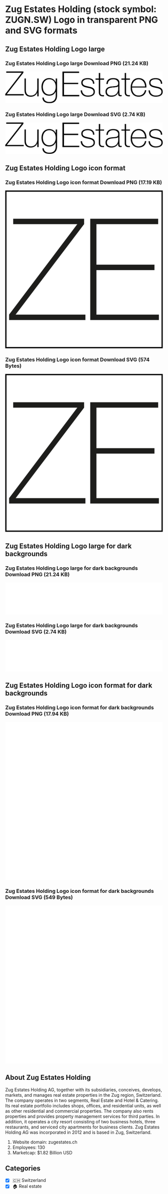 # Zug Estates Holding (stock symbol: ZUGN.SW) Logo in transparent PNG and SVG formats

## Zug Estates Holding Logo large

### Zug Estates Holding Logo large Download PNG (21.24 KB)

![Zug Estates Holding Logo large Download PNG (21.24 KB)](/img/orig/ZUGN.SW_BIG-13cb8c08.png)

### Zug Estates Holding Logo large Download SVG (2.74 KB)

![Zug Estates Holding Logo large Download SVG (2.74 KB)](/img/orig/ZUGN.SW_BIG-707947b7.svg)

## Zug Estates Holding Logo icon format

### Zug Estates Holding Logo icon format Download PNG (17.19 KB)

![Zug Estates Holding Logo icon format Download PNG (17.19 KB)](/img/orig/ZUGN.SW-0dcf42cf.png)

### Zug Estates Holding Logo icon format Download SVG (574 Bytes)

![Zug Estates Holding Logo icon format Download SVG (574 Bytes)](/img/orig/ZUGN.SW-bbe9e528.svg)

## Zug Estates Holding Logo large for dark backgrounds

### Zug Estates Holding Logo large for dark backgrounds Download PNG (21.24 KB)

![Zug Estates Holding Logo large for dark backgrounds Download PNG (21.24 KB)](/img/orig/ZUGN.SW_BIG.D-8fece79b.png)

### Zug Estates Holding Logo large for dark backgrounds Download SVG (2.74 KB)

![Zug Estates Holding Logo large for dark backgrounds Download SVG (2.74 KB)](/img/orig/ZUGN.SW_BIG.D-504a57f7.svg)

## Zug Estates Holding Logo icon format for dark backgrounds

### Zug Estates Holding Logo icon format for dark backgrounds Download PNG (17.94 KB)

![Zug Estates Holding Logo icon format for dark backgrounds Download PNG (17.94 KB)](/img/orig/ZUGN.SW.D-61c465ac.png)

### Zug Estates Holding Logo icon format for dark backgrounds Download SVG (549 Bytes)

![Zug Estates Holding Logo icon format for dark backgrounds Download SVG (549 Bytes)](/img/orig/ZUGN.SW.D-fa840fe3.svg)

## About Zug Estates Holding

Zug Estates Holding AG, together with its subsidiaries, conceives, develops, markets, and manages real estate properties in the Zug region, Switzerland. The company operates in two segments, Real Estate and Hotel & Catering. Its real estate portfolio includes shops, offices, and residential units, as well as other residential and commercial properties. The company also rents properties and provides property management services for third parties. In addition, it operates a city resort consisting of two business hotels, three restaurants, and serviced city apartments for business clients. Zug Estates Holding AG was incorporated in 2012 and is based in Zug, Switzerland.

1. Website domain: zugestates.ch
2. Employees: 130
3. Marketcap: $1.82 Billion USD


## Categories
- [x] 🇨🇭 Switzerland
- [x] 🏠 Real estate
